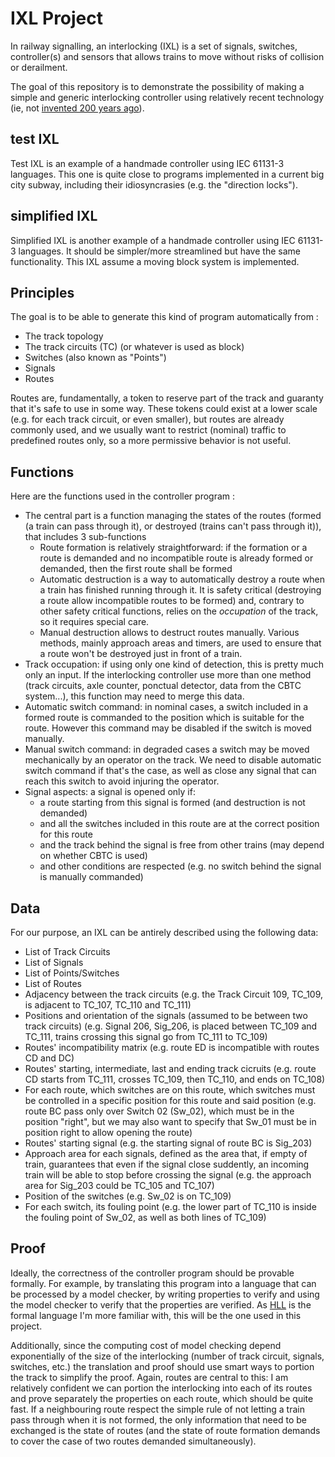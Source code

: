 # IXL Project

In railway signalling, an interlocking (IXL) is a set of signals, switches, controller(s) and sensors that allows trains to move without risks of collision or derailment.

The goal of this repository is to demonstrate the possibility of making a simple and generic interlocking controller using relatively recent technology (ie, not [invented 200 years ago](https://en.wikipedia.org/wiki/Relay)).

## test IXL

Test IXL is an example of a handmade controller using IEC 61131-3 languages.
This one is quite close to programs implemented in a current big city subway, including their idiosyncrasies (e.g. the "direction locks").

## simplified IXL

Simplified IXL is another example of a handmade controller using IEC 61131-3 languages.
It should be simpler/more streamlined but have the same functionality.
This IXL assume a moving block system is implemented.

## Principles

The goal is to be able to generate this kind of program automatically from :
- The track topology 
- The track circuits (TC) (or whatever is used as block)
- Switches (also known as "Points")
- Signals
- Routes

Routes are, fundamentally, a token to reserve part of the track and guaranty that it's safe to use in some way. These tokens could exist at a lower scale (e.g. for each track circuit, or even smaller), but routes are already commonly used, and we usually want to restrict (nominal) traffic to predefined routes only, so a more permissive behavior is not useful.

## Functions

Here are the functions used in the controller program :

- The central part is a function managing the states of the routes (formed (a train can pass through it), or destroyed (trains can't pass through it)), that includes 3 sub-functions
	- Route formation is relatively straightforward: if the formation or a route is demanded and no incompatible route is already formed or demanded, then the first route shall be formed
	- Automatic destruction is a way to automatically destroy a route when a train has finished running through it. It is safety critical (destroying a route allow incompatible routes to be formed) and, contrary to other safety critical functions, relies on the *occupation* of the track, so it requires special care.
	- Manual destruction allows to destruct routes manually. Various methods, mainly approach areas and timers, are used to ensure that a route won't be destroyed just in front of a train.
- Track occupation: if using only one kind of detection, this is pretty much only an input. If the interlocking controller use more than one method (track circuits, axle counter, ponctual detector, data from the CBTC system...), this function may need to merge this data.
- Automatic switch command: in nominal cases, a switch included in a formed route is commanded to the position which is suitable for the route. However this command may be disabled if the switch is moved manually.
- Manual switch command: in degraded cases a switch may be moved mechanically by an operator on the track. We need to disable automatic switch command if that's the case, as well as close any signal that can reach this switch to avoid injuring the operator.
- Signal aspects: a signal is opened only if:
	- a route starting from this signal is formed (and destruction is not demanded)
	- and all the switches included in this route are at the correct position for this route
	- and the track behind the signal is free from other trains (may depend on whether CBTC is used)
	- and other conditions are respected (e.g. no switch behind the signal is manually commanded)

## Data

For our purpose, an IXL can be antirely described using the following data:

- List of Track Circuits
- List of Signals
- List of Points/Switches
- List of Routes
- Adjacency between the track circuits (e.g. the Track Circuit 109, TC_109, is adjacent to TC_107, TC_110 and TC_111)
- Positions and orientation of the signals (assumed to be between two track circuits) (e.g. Signal 206, Sig_206, is placed between TC_109 and TC_111, trains crossing this signal go from TC_111 to TC_109)
- Routes' incompatibility matrix (e.g. route ED is incompatible with routes CD and DC)
- Routes' starting, intermediate, last and ending track cicruits (e.g. route CD starts from TC_111, crosses TC_109, then TC_110, and ends on TC_108)
- For each route, which switches are on this route, which switches must be controlled in a specific position for this route and said position (e.g. route BC pass only over Switch 02 (Sw_02), which must be in the position "right", but we may also want to specify that Sw_01 must be in position right to allow opening the route)
- Routes' starting signal (e.g. the starting signal of route BC is Sig_203)
- Approach area for each signals, defined as the area that, if empty of train, guarantees that even if the signal close suddently, an incoming train will be able to stop before crossing the signal (e.g. the approach area for Sig_203 could be TC_105 and TC_107)
- Position of the switches (e.g. Sw_02 is on TC_109)
- For each switch, its fouling point (e.g. the lower part of TC_110 is inside the fouling point of Sw_02, as well as both lines of TC_109)


## Proof

Ideally, the correctness of the controller program should be provable formally.
For example, by translating this program into a language that can be processed by a model checker, by writing properties to verify and using the model checker to verify that the properties are verified.
As [HLL](https://hal.science/hal-01799749/file/RATP-STF-16-01805_Publication_HLL_v.2.7.pdf) is the formal language I'm more familiar with, this will be the one used in this project.

Additionally, since the computing cost of model checking depend exponentially of the size of the interlocking (number of track circuit, signals, switches, etc.) the translation and proof should use smart ways to portion the track to simplify the proof. Again, routes are central to this: I am relatively confident we can portion the interlocking into each of its routes and prove separately the properties on each route, which should be quite fast. If a neighbouring route respect the simple rule of not letting a train pass through when it is not formed, the only information that need to be exchanged is the state of routes (and the state of route formation demands to cover the case of two routes demanded simultaneously).


